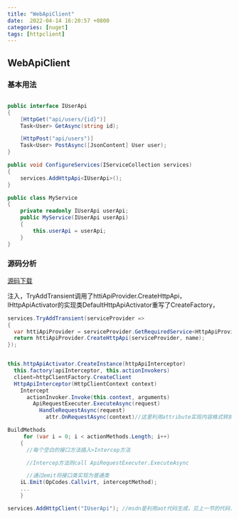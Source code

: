 ```yaml
---
title: "WebApiClient"
date:  2022-04-14 16:20:57 +0800
categories: [nuget]
tags: [httpclient]
---
```


## WebApiClient

### 基本用法

```csharp

public interface IUserApi
{
    [HttpGet("api/users/{id}")]
    Task<User> GetAsync(string id);

    [HttpPost("api/users")]
    Task<User> PostAsync([JsonContent] User user);
}
```
```csharp
public void ConfigureServices(IServiceCollection services)
{
    services.AddHttpApi<IUserApi>();
}
```

```csharp
public class MyService
{
    private readonly IUserApi userApi;
    public MyService(IUserApi userApi)
    {
        this.userApi = userApi;
    }
}
```

### 源码分析

[源码下载](https://github.com/dotnetcore/WebApiClient)

注入，TryAddTransient调用了httiApiProvider.CreateHttpApi，IHttpApiActivator的实现类DefaultHttpApiActivator重写了CreateFactory，

```csharp
services.TryAddTransient(serviceProvider =>
{
  var httiApiProvider = serviceProvider.GetRequiredService<HttpApiProvider<THttpApi>>();
  return httiApiProvider.CreateHttpApi(serviceProvider, name);
});


this.httpApiActivator.CreateInstance(httpApiInterceptor)
  this.factory(apiInterceptor, this.actionInvokers)
  client=httpClientFactory.CreateClient
  HttpApiInterceptor(HttpClientContext context)
    Intercept
      actionInvoker.Invoke(this.context, arguments)
        ApiRequestExecuter.ExecuteAsync(request)
          HandleRequestAsync(request)
            attr.OnRequestAsync(context)//这里利用attribute实现内容格式转换，比如object->json 等

BuildMethods
	 for (var i = 0; i < actionMethods.Length; i++)
    {
      //每个空白的接口方法插入>Intercep方法

      //Intercep方法则call ApiRequestExecuter.ExecuteAsync

      //通过emit将接口类实现为普通类
    iL.Emit(OpCodes.Callvirt, interceptMethod);
    ...
    }

services.AddHttpClient("IUserApi"); //msdn是利用aot代码生成，见上一节的代码，这里利用emit实现

```

